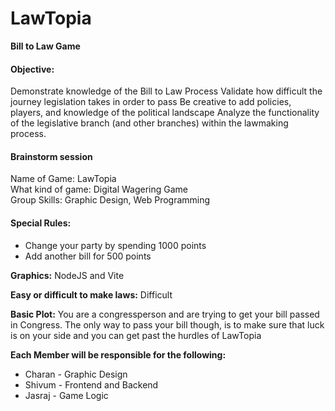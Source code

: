 # LawTopia

**Bill to Law Game** 

#### Objective: 
Demonstrate knowledge of the Bill to Law Process
Validate how difficult the journey legislation takes in order to pass
Be creative to add policies, players, and knowledge of the political landscape
Analyze the functionality of the legislative branch (and other branches) within the lawmaking process.

#### Brainstorm session  
Name of Game: LawTopia  
What kind of game: Digital Wagering Game  
Group Skills: Graphic Design, Web Programming  

#### Special Rules: 
* Change your party by spending 1000 points
* Add another bill for 500 points

**Graphics:** NodeJS and Vite

**Easy or difficult to make laws:** Difficult

**Basic Plot:** You are a congressperson and are trying to get your bill passed in Congress. The only way to pass your bill though, is to make sure that luck is on your side and you can get past the hurdles of LawTopia

**Each Member will be responsible for the following:**
* Charan - Graphic Design
* Shivum - Frontend and Backend
* Jasraj - Game Logic
